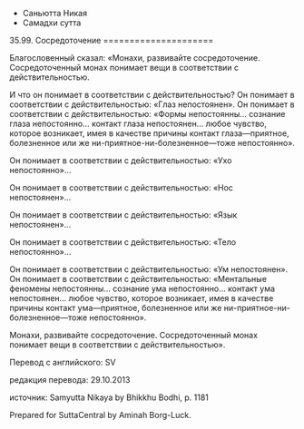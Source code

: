 









* Саньютта Никая
* Самадхи сутта


35\.99\. Сосредоточение
\=\=\=\=\=\=\=\=\=\=\=\=\=\=\=\=\=\=\=\=\=



Благословенный сказал: «Монахи, развивайте сосредоточение\. Сосредоточенный монах понимает вещи в соответствии с действительностью\.


И что он понимает в соответствии с действительностью? Он понимает в соответствии с действительностью: «Глаз непостоянен»\. Он понимает в соответствии с действительностью: «Формы непостоянны… сознание глаза непостоянно… контакт глаза непостоянен… любое чувство, которое возникает, имея в качестве причины контакт глаза—приятное, болезненное или же ни\-приятное\-ни\-болезненное—тоже непостоянно»\.


Он понимает в соответствии с действительностью: «Ухо непостоянно»…


Он понимает в соответствии с действительностью: «Нос непостоянен»…


Он понимает в соответствии с действительностью: «Язык непостоянен»…


Он понимает в соответствии с действительностью: «Тело непостоянно»…


Он понимает в соответствии с действительностью: «Ум непостоянен»\. Он понимает в соответствии с действительностью: «Ментальные феномены непостоянны… сознание ума непостоянно… контакт ума непостоянен… любое чувство, которое возникает, имея в качестве причины контакт ума—приятное, болезненное или же ни\-приятное\-ни\-болезненное—тоже непостоянно»\.


Монахи, развивайте сосредоточение\. Сосредоточенный монах понимает вещи в соответствии с действительностью»\.



Перевод с английского: SV


редакция перевода: 29\.10\.2013


источник: Samyutta Nikaya by Bhikkhu Bodhi, p\. 1181


Prepared for SuttaCentral by Aminah Borg\-Luck\.







